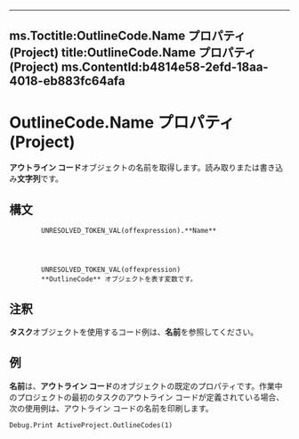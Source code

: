 

---
ms.Toctitle:OutlineCode.Name プロパティ (Project)
title:OutlineCode.Name プロパティ (Project)
ms.ContentId:b4814e58-2efd-18aa-4018-eb883fc64afa
---
# OutlineCode.Name プロパティ (Project)




**アウトライン コード**オブジェクトの名前を取得します。読み取りまたは書き込み**文字列**です。

## 構文

            UNRESOLVED_TOKEN_VAL(offexpression).**Name**




            UNRESOLVED_TOKEN_VAL(offexpression)
            **OutlineCode** オブジェクトを表す変数です。



## 注釈
**タスク**オブジェクトを使用するコード例は、**名前**を参照してください。



## 例
**名前**は、**アウトライン コード**のオブジェクトの既定のプロパティです。作業中のプロジェクトの最初のタスクのアウトライン コードが定義されている場合、次の使用例は、アウトライン コードの名前を印刷します。

```vba
Debug.Print ActiveProject.OutlineCodes(1)
```





